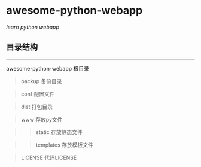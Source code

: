 # awesome-python-webapp

_learn python webapp_


## 目录结构
____
awesome-python-webapp 根目录
>backup 备份目录

>conf 配置文件

>dist 打包目录

>www 存放py文件

>>static 存放静态文件

>>templates 存放模板文件

>LICENSE 代码LICENSE

